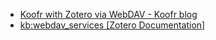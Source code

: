 - [Koofr with Zotero via WebDAV - Koofr blog](https://koofr.eu/blog/posts/koofr-with-zotero-via-webdav)
- [kb:webdav_services [Zotero Documentation]](https://www.zotero.org/support/kb/webdav_services)